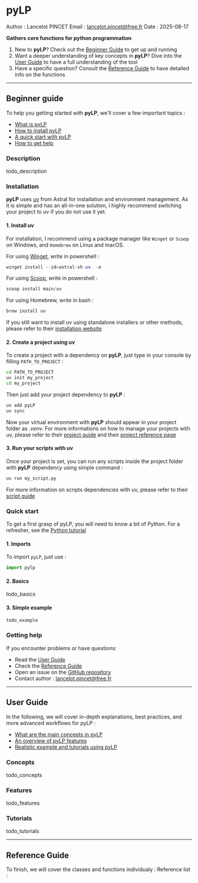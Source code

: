 # pyLP

Author : Lancelot PINCET
Email : lancelot.pincet@free.fr
Date : 2025-08-17

**Gathers core functions for python programmation**

1. New to **pyLP**? Check out the [Beginner Guide](#beginner-guide) to get up and running
2. Want a deeper understanding of key concepts in **pyLP**? Dive into the [User Guide](#user-guide) to have a full understanding of the tool
3. Have a specific question? Consult the [Reference Guide](#reference-guide) to have detailed info on the functions

---

## Beginner guide

To help you getting started with **pyLP**, we'll cover a few important topics :
- [What is pyLP](#description)
- [How to install pyLP](#installation)
- [A quick start with pyLP](#quick-start)
- [How to get help](#getting-help)

### Description
todo_description  

### Installation

**pyLP** uses [uv](https://docs.astral.sh/uv/) from Astral for installation and environment management.
As it is simple and has an all-in-one solution, I highly recommend switching your project to uv if you do not use it yet.

#### 1. Install uv
For installation, I recommend using a package manager like `Winget` or `Scoop` on Windows, and `Homebrew` on Linux and macOS.

For using [Winget](https://winstall.app/apps/astral-sh.uv), write in powershell :
```powershell
winget install --id=astral-sh.uv  -e
```

For using [Scoop](https://scoop.sh/#/apps?q=uv), write in powershell :
```powershell
scoop install main/uv
```

For using Homebrew, write in bash :
```bash
brew install uv
```

If you still want to install uv using standalone installers or other methods, please refer to their [installation website](https://docs.astral.sh/uv/getting-started/installation/)

#### 2. Create a project using uv
To create a project with a dependency on **pyLP**, just type in your console by filling ```PATH_TO_PROJECT``` :
```sh
cd PATH_TO_PROJECT
uv init my_project
cd my_project
```

Then just add your project dependency to **pyLP** :
```sh
uv add pyLP
uv sync
```

Now your virtual environment with **pyLP** should appear in your project folder as *.venv*.
For more informations on how to manage your projects with uv, please refer to their [project guide](https://docs.astral.sh/uv/guides/projects/) and their [project reference page](https://docs.astral.sh/uv/concepts/projects/)

#### 3. Run your scripts with uv
Once your project is set, you can run any scripts inside the project folder with **pyLP** dependency using simple command :
```sh
uv run my_script.py
```

For more information on scripts dependencies with uv, please refer to their [script guide](https://docs.astral.sh/uv/guides/scripts/)

### Quick start

To get a first grasp of pyLP, you will need to know a bit of Python. For a refresher, see the [Python tutorial](https://docs.python.org/3/tutorial/)

#### 1. Imports
To import `pyLP`, just use :
```python
import pylp
```

#### 2. Basics
todo_basics

#### 3. Simple example
```python
todo_example
```

### Getting help

If you encounter problems or have questions:
- Read the [User Guide](#user-guide)
- Check the [Reference Guide](#reference-guide)
- Open an issue on the [GitHub repository](https://github.com/LancelotPincet/pyLP)
- Contact author : lancelot.pincet@free.fr

---

## User Guide

In the following, we will cover in-depth explanations, best practices, and more advanced workflows for pyLP :
- [What are the main concepts in pyLP](#concepts)
- [An overview of pyLP features](#features)
- [Realistic example and tutorials using pyLP](#turorials)

### Concepts
todo_concepts

### Features
todo_features

### Tutorials
todo_tutorials

---

## Reference Guide

To finish, we will cover the classes and functions individualy :
Reference list :

